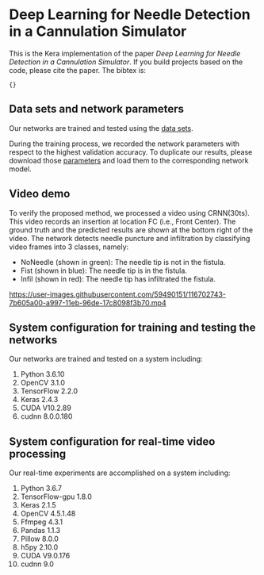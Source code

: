 # Deep Learning for Needle Detection in a Cannulation Simulator

This is the Kera implementation of the paper *Deep Learning for Needle Detection in a Cannulation Simulator*. If you build projects based on the code, please cite the paper. The bibtex is:

```
{}
```

## Data sets and network parameters 
Our networks are trained and tested using the [data sets](https://drive.google.com/drive/folders/1m18R03A3EDoURAUM184zxrcUN4C1Eieb?usp=sharing).

During the training process, we recorded the network parameters with respect to the highest validation accuracy. To duplicate our results, please download those [parameters](https://drive.google.com/drive/folders/1D0HNDkNfcTo97wkUPlXHdxkag2i4PnqO?usp=sharing) and load them to the corresponding network model.

## Video demo
To verify the proposed method, we processed a video using CRNN(30ts). This video records an insertion at location FC (i.e., Front Center). The ground truth and the predicted results are shown at the bottom right of the video. 
The network detects needle puncture and infiltration by classifying video frames into 3 classes, namely:
- NoNeedle (shown in green): The needle tip is not in the fistula.
- Fist (shown in blue): The needle tip is in the fistula.
- Infil (shown in red): The needle tip has infiltrated the fistula.

https://user-images.githubusercontent.com/59490151/116702743-7b605a00-a997-11eb-96de-17c8098f3b70.mp4


## System configuration for training and testing the networks
Our networks are trained and tested on a system including:
1. Python 3.6.10
2. OpenCV 3.1.0 
3. TensorFlow 2.2.0
4. Keras 2.4.3
5. CUDA V10.2.89
6. cudnn 8.0.0.180

## System configuration for real-time video processing
Our real-time experiments are accomplished on a system including:
1. Python 3.6.7
2. TensorFlow-gpu 1.8.0 
3. Keras 2.1.5 
4. OpenCV 4.5.1.48 
5. Ffmpeg 4.3.1 
6. Pandas 1.1.3 
8. Pillow 8.0.0 
9. h5py 2.10.0 
10. CUDA V9.0.176
11. cudnn 9.0
